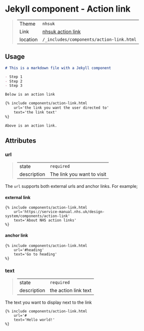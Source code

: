 # Jekyll component - Action link

> |          |                                                                                          |
> | -------- | ---------------------------------------------------------------------------------------- |
> | Theme    | `nhsuk`                                                                                  |
> | Link     | [nhsuk action link](https://service-manual.nhs.uk/design-system/components/action-link)  |
> | location | `/_includes/components/action-link.html`                                                 |

## Usage

```markdown
# This is a markdown file with a Jekyll component

- Step 1
- Step 2
- Step 3

Below is an action link

{% include components/action-link.html
    url='the link you want the user directed to'
    text='the link text'
%}

Above is an action link.
```

## Attributes

### url

> |             |                            |
> | ----------- | -------------------------- |
> | state       | `required`                 |
> | description | The link you want to visit |

The `url` supports both external urls and anchor links. For example;

#### external link

```Jeykll
{% include components/action-link.html
    url='https://service-manual.nhs.uk/design-system/components/action-link'
    text='About NHS action links'
%}
```


#### anchor link

```Jeykll
{% include components/action-link.html
    url='#heading'
    text='Go to heading'
%}
```

### text

> |             |                            |
> | ----------- | -------------------------- |
> | state       | `required`                 |
> | description | the action link text       |

The text you want to display next to the link

```Jeykll
{% include components/action-link.html
    url='#
    text='Hello world!'
%}
```
